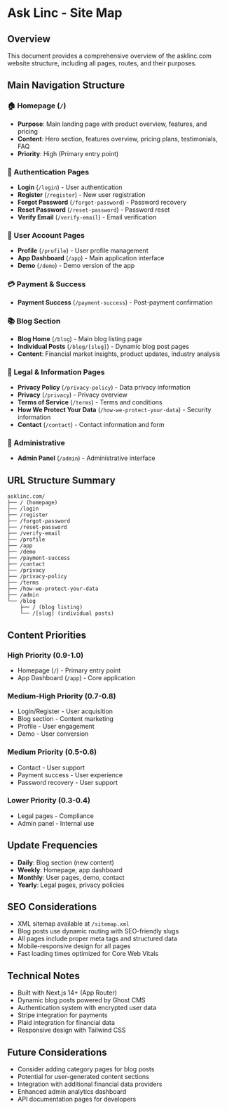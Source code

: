 # Ask Linc - Site Map

## Overview
This document provides a comprehensive overview of the asklinc.com website structure, including all pages, routes, and their purposes.

## Main Navigation Structure

### 🏠 Homepage (`/`)
- **Purpose**: Main landing page with product overview, features, and pricing
- **Content**: Hero section, features overview, pricing plans, testimonials, FAQ
- **Priority**: High (Primary entry point)

### 🔐 Authentication Pages
- **Login** (`/login`) - User authentication
- **Register** (`/register`) - New user registration
- **Forgot Password** (`/forgot-password`) - Password recovery
- **Reset Password** (`/reset-password`) - Password reset
- **Verify Email** (`/verify-email`) - Email verification

### 👤 User Account Pages
- **Profile** (`/profile`) - User profile management
- **App Dashboard** (`/app`) - Main application interface
- **Demo** (`/demo`) - Demo version of the app

### 💳 Payment & Success
- **Payment Success** (`/payment-success`) - Post-payment confirmation

### 📚 Blog Section
- **Blog Home** (`/blog`) - Main blog listing page
- **Individual Posts** (`/blog/[slug]`) - Dynamic blog post pages
- **Content**: Financial market insights, product updates, industry analysis

### 📄 Legal & Information Pages
- **Privacy Policy** (`/privacy-policy`) - Data privacy information
- **Privacy** (`/privacy`) - Privacy overview
- **Terms of Service** (`/terms`) - Terms and conditions
- **How We Protect Your Data** (`/how-we-protect-your-data`) - Security information
- **Contact** (`/contact`) - Contact information and form

### 🔧 Administrative
- **Admin Panel** (`/admin`) - Administrative interface

## URL Structure Summary

```
asklinc.com/
├── / (homepage)
├── /login
├── /register
├── /forgot-password
├── /reset-password
├── /verify-email
├── /profile
├── /app
├── /demo
├── /payment-success
├── /contact
├── /privacy
├── /privacy-policy
├── /terms
├── /how-we-protect-your-data
├── /admin
└── /blog
    ├── / (blog listing)
    └── /[slug] (individual posts)
```

## Content Priorities

### High Priority (0.9-1.0)
- Homepage (`/`) - Primary entry point
- App Dashboard (`/app`) - Core application

### Medium-High Priority (0.7-0.8)
- Login/Register - User acquisition
- Blog section - Content marketing
- Profile - User engagement
- Demo - User conversion

### Medium Priority (0.5-0.6)
- Contact - User support
- Payment success - User experience
- Password recovery - User support

### Lower Priority (0.3-0.4)
- Legal pages - Compliance
- Admin panel - Internal use

## Update Frequencies

- **Daily**: Blog section (new content)
- **Weekly**: Homepage, app dashboard
- **Monthly**: User pages, demo, contact
- **Yearly**: Legal pages, privacy policies

## SEO Considerations

- XML sitemap available at `/sitemap.xml`
- Blog posts use dynamic routing with SEO-friendly slugs
- All pages include proper meta tags and structured data
- Mobile-responsive design for all pages
- Fast loading times optimized for Core Web Vitals

## Technical Notes

- Built with Next.js 14+ (App Router)
- Dynamic blog posts powered by Ghost CMS
- Authentication system with encrypted user data
- Stripe integration for payments
- Plaid integration for financial data
- Responsive design with Tailwind CSS

## Future Considerations

- Consider adding category pages for blog posts
- Potential for user-generated content sections
- Integration with additional financial data providers
- Enhanced admin analytics dashboard
- API documentation pages for developers

